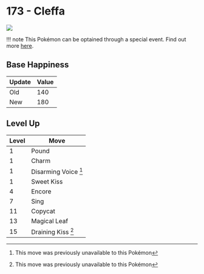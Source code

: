 # 173 - Cleffa
![][173]

!!! note
    This Pokémon can be optained through a special event. Find out more [here](../../special_events/#baby-pokemon-egg-gift).

## Base Happiness

Update | Value
---    | ---
Old    | 140
New    | 180

## Level Up

Level | Move
---   | ---
  1   | Pound
  1   | Charm
  1   | Disarming Voice [^1]
  1   | Sweet Kiss
  4   | Encore
  7   | Sing
 11   | Copycat
 13   | Magical Leaf
 15   | Draining Kiss [^1]




[^1]: This move was previously unavailable to this Pokémon

[173]: ../img/pokemon/173.png
